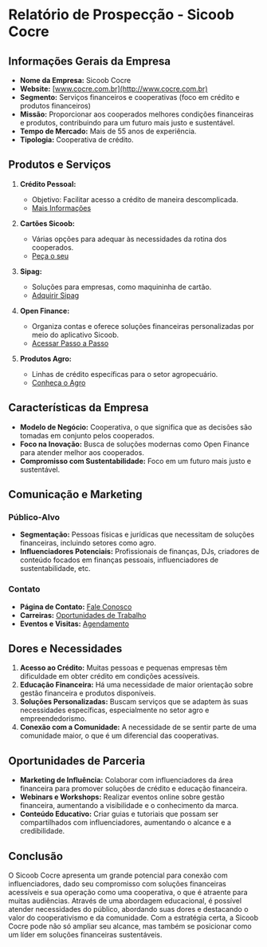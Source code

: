 # Relatório de Prospecção - Sicoob Cocre

## Informações Gerais da Empresa

- **Nome da Empresa:** Sicoob Cocre
- **Website:** [www.cocre.com.br](http://www.cocre.com.br)
- **Segmento:** Serviços financeiros e cooperativas (foco em crédito e produtos financeiros)
- **Missão:** Proporcionar aos cooperados melhores condições financeiras e produtos, contribuindo para um futuro mais justo e sustentável.
- **Tempo de Mercado:** Mais de 55 anos de experiência.
- **Tipologia:** Cooperativa de crédito.

## Produtos e Serviços

1. **Crédito Pessoal:**
   - Objetivo: Facilitar acesso a crédito de maneira descomplicada.
   - [Mais Informações](https://www.cocre.com.br/para-voce/credito-pessoal/)

2. **Cartões Sicoob:**
   - Várias opções para adequar às necessidades da rotina dos cooperados.
   - [Peça o seu](https://www.cocre.com.br/para-voce/sicoobcard/)

3. **Sipag:**
   - Soluções para empresas, como maquininha de cartão.
   - [Adquirir Sipag](https://www.cocre.com.br/para-sua-empresa/#group-service-6)

4. **Open Finance:**
   - Organiza contas e oferece soluções financeiras personalizadas por meio do aplicativo Sicoob.
   - [Acessar Passo a Passo](https://www.cocre.com.br/para-voce/agregador-financeiro/)

5. **Produtos Agro:**
   - Linhas de crédito específicas para o setor agropecuário.
   - [Conheça o Agro](https://www.cocre.com.br/agro/)

## Características da Empresa

- **Modelo de Negócio:** Cooperativa, o que significa que as decisões são tomadas em conjunto pelos cooperados.
- **Foco na Inovação:** Busca de soluções modernas como Open Finance para atender melhor aos cooperados.
- **Compromisso com Sustentabilidade:** Foco em um futuro mais justo e sustentável.
  
## Comunicação e Marketing

### Público-Alvo

- **Segmentação:** Pessoas físicas e jurídicas que necessitam de soluções financeiras, incluindo setores como agro.
- **Influenciadores Potenciais:** Profissionais de finanças, DJs, criadores de conteúdo focados em finanças pessoais, influenciadores de sustentabilidade, etc.

### Contato

- **Página de Contato:** [Fale Conosco](https://www.cocre.com.br/fale-conosco/)
- **Carreiras:** [Oportunidades de Trabalho](https://www.cocre.com.br/carreiras/)
- **Eventos e Visitas:** [Agendamento](https://www.cocre.com.br/visitas-cocre/)

## Dores e Necessidades

1. **Acesso ao Crédito:** Muitas pessoas e pequenas empresas têm dificuldade em obter crédito em condições acessíveis.
2. **Educação Financeira:** Há uma necessidade de maior orientação sobre gestão financeira e produtos disponíveis.
3. **Soluções Personalizadas:** Buscam serviços que se adaptem às suas necessidades específicas, especialmente no setor agro e empreendedorismo.
4. **Conexão com a Comunidade:** A necessidade de se sentir parte de uma comunidade maior, o que é um diferencial das cooperativas.

## Oportunidades de Parceria

- **Marketing de Influência:** Colaborar com influenciadores da área financeira para promover soluções de crédito e educação financeira.
- **Webinars e Workshops:** Realizar eventos online sobre gestão financeira, aumentando a visibilidade e o conhecimento da marca.
- **Conteúdo Educativo:** Criar guias e tutoriais que possam ser compartilhados com influenciadores, aumentando o alcance e a credibilidade.

## Conclusão

O Sicoob Cocre apresenta um grande potencial para conexão com influenciadores, dado seu compromisso com soluções financeiras acessíveis e sua operação como uma cooperativa, o que é atraente para muitas audiências. Através de uma abordagem educacional, é possível atender necessidades do público, abordando suas dores e destacando o valor do cooperativismo e da comunidade. Com a estratégia certa, a Sicoob Cocre pode não só ampliar seu alcance, mas também se posicionar como um líder em soluções financeiras sustentáveis.